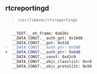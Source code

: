 ## rtcreportingd

> `/usr/libexec/rtcreportingd`

```diff

   __TEXT.__eh_frame: 0x626c
   __DATA_CONST.__auth_got: 0x10d8
   __DATA_CONST.__got: 0x518
-  __DATA_CONST.__auth_ptr: 0x5b0
+  __DATA_CONST.__auth_ptr: 0x648
   __DATA_CONST.__const: 0x42c0
   __DATA_CONST.__objc_classlist: 0xc8
   __DATA_CONST.__objc_protolist: 0x50

```
